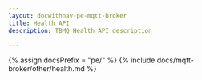 ```yaml
---
layout: docwithnav-pe-mqtt-broker
title: Health API
description: TBMQ Health API description

---
```


{% assign docsPrefix = "pe/" %}
{% include docs/mqtt-broker/other/health.md %}
